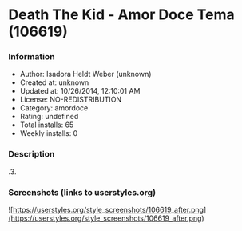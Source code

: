 # Death The Kid - Amor Doce Tema (106619)

### Information
- Author: Isadora Heldt Weber (unknown)
- Created at: unknown
- Updated at: 10/26/2014, 12:10:01 AM
- License: NO-REDISTRIBUTION
- Category: amordoce
- Rating: undefined
- Total installs: 65
- Weekly installs: 0


### Description
.3.


### Screenshots (links to userstyles.org)
![https://userstyles.org/style_screenshots/106619_after.png](https://userstyles.org/style_screenshots/106619_after.png)


